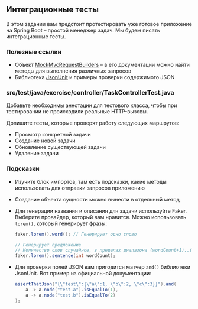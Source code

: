## Интеграционные тесты

В этом задании вам предстоит протестировать уже готовое приложение на Spring Boot – простой менеджер задач. Мы будем писать интеграционные тесты.

### Полезные ссылки

* Объект [MockMvcRequestBuilders](https://docs.spring.io/spring-framework/docs/current/javadoc-api/org/springframework/test/web/servlet/request/MockMvcRequestBuilders.html) – в его документации можно найти методы для выполнения различных запросов
* Библиотека [JsonUnit](https://github.com/lukas-krecan/JsonUnit#assertj) и примеры проверки содержимого JSON

### src/test/java/exercise/controller/TaskControllerTest.java

Добавьте необходимы аннотации для тестового класса, чтобы при тестировании не происходили реальные HTTP-вызовы.

Допишите тесты, которые проверят работу следующих маршрутов:

* Просмотр конкретной задачи
* Создание новой задачи
* Обновление существующей задачи
* Удаление задачи

### Подсказки

* Изучите блок импортов, там есть подсказки, какие методы использовать для отправки запросов приложению
* Создание объекта сущности можно вынести в отдельный метод
* Для генерации названия и описания для задачи используйте Faker. Выберите провайдер, который вам нравится. Можно использовать `lorem()`, который генерирует фразы:

    ```java
    faker.lorem().word(); // Генерирует одно слово

    // Генерирует предложение
    // Количество слов случайное, в пределах диапазона (wordCount+1)..(wordCount+6)
    faker.lorem().sentence(int wordCount);
    ```

* Для проверки полей JSON вам пригодится матчер `and()` библиотеки JsonUnit. Вот пример из официальной документации:

    ```java
    assertThatJson("{\"test\":{\"a\":1, \"b\":2, \"c\":3}}").and(
        a -> a.node("test.a").isEqualTo(1),
        a -> a.node("test.b").isEqualTo(2)
    );
    ```
